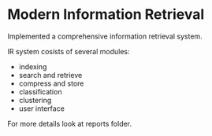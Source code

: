 # Modern Information Retrieval

Implemented a comprehensive information retrieval system.

IR system cosists of several modules:
- indexing
- search and retrieve
- compress and store
- classification
- clustering
- user interface

For more details look at reports folder.
